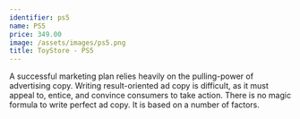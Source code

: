 ```yaml
---
identifier: ps5
name: PS5
price: 349.00
image: /assets/images/ps5.png
title: ToyStore - PS5
---
```

A successful marketing plan relies heavily on the pulling-power of advertising copy. Writing result-oriented ad copy is difficult, as it must appeal to, entice, and convince consumers to take action. There is no magic formula to write perfect ad copy. It is based on a number of factors.
